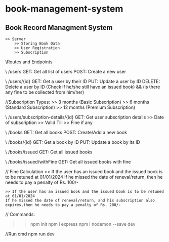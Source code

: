# book-management-system

## Book Record Managment System
    >> Server 
        >> Storing Book Data
        >> User Registration
        >> Subscription

\\Routes and Endpoints

\\ /users
GET: Get all list of users
POST: Create a new user

\\ /users/{id}
GET: Get a user by their ID
PUT: Update a user by ID
DELETE: Delete a user by ID (Check if he/she still have an issued book) && (is there any fine to be collected from him/her)


//Subscription Types:
    >> 3 months (Basic Subscription)
    >> 6 months (Standard Subscription)
    >> 12 months (Premium Subscription)


\\ /users/subscription-details/{id}
GET: Get user subscription details
    >> Date of subscription
    >> Valid Till
    >> Fine if any

\\ /books
GET: Get all books
POST: Create/Add a new book

\\ /books/{id}
GET: Get a book by ID
PUT: Update a book by its ID

\\ /books/issued
GET: Get all issued books

\\ /books/issued/withFine
GET: Get all issued books with fine

// Fine Calculation
    >> If the user has an issued book and the issued book is to be retuned at 01/01/2024
    If he missed the date of reneval/return, then he needs to pay a penalty of Rs. 100/-

    >> If the user has an issued book and the issued book is to be retuned at 01/01/2024
    If he missed the date of reneval/return, and his subscription also expires,then he needs to pay a penalty of Rs. 200/-    


// Commands:    
>> npm init
>> npm i express
>> npm i nodemon --save dev

//Run cmd
npm run dev